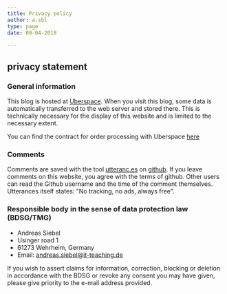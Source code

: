 ```yaml
---
title: Privacy policy
author: a.sbl
type: page
date: 09-04-2018

---
```


privacy statement
----------------------

### General information

 This blog is hosted at <a href="https://uberspace.de/">Uberspace</a>. When you visit this blog, some data is automatically transferred to the web server and stored there. This is technically necessary for the display of this website and is limited to the necessary extent. 
 
You can find the contract for order processing with Uberspace  [here](av-vertrag.pdf)

### Comments

Comments are saved with the tool [utteranc.es](https://utteranc.es/) on [github](https://github.org). If you leave comments on this website, you agree with the terms of github. Other users can read the Github username and the time of the comment themselves. Utterances itself states: "No tracking, no ads, always free".

### Responsible body in the sense of data protection law (BDSG/TMG)
  
  * Andreas Siebel
  * Usinger road 1
  * 61273 Wehrheim, Germany
  * Email: andreas.siebel@it-teaching.de

If you wish to assert claims for information, correction, blocking or deletion in accordance with the BDSG or revoke any consent you may have given, please give priority to the e-mail address provided.
